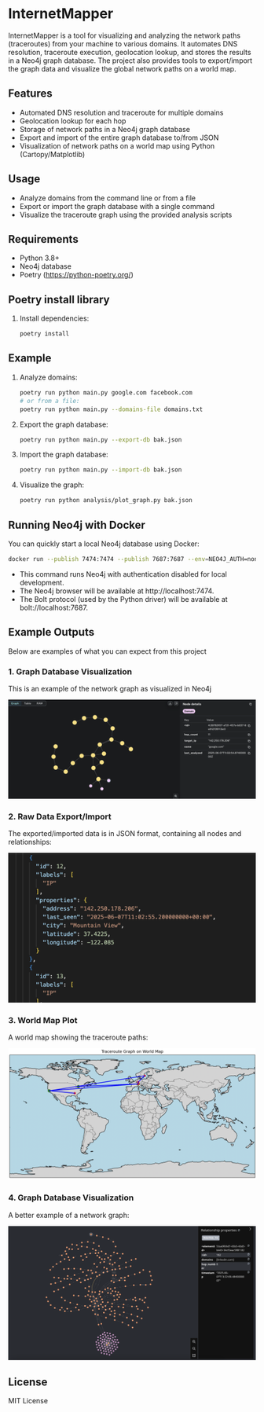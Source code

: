 # InternetMapper

InternetMapper is a tool for visualizing and analyzing the network paths (traceroutes) from your machine to various domains. It automates DNS resolution, traceroute execution, geolocation lookup, and stores the results in a Neo4j graph database. The project also provides tools to export/import the graph data and visualize the global network paths on a world map.

## Features
- Automated DNS resolution and traceroute for multiple domains
- Geolocation lookup for each hop
- Storage of network paths in a Neo4j graph database
- Export and import of the entire graph database to/from JSON
- Visualization of network paths on a world map using Python (Cartopy/Matplotlib)

## Usage
- Analyze domains from the command line or from a file
- Export or import the graph database with a single command
- Visualize the traceroute graph using the provided analysis scripts

## Requirements
- Python 3.8+
- Neo4j database
- Poetry (https://python-poetry.org/)

## Poetry install library

1. Install dependencies:
   ```sh
   poetry install
   ```

## Example
1. Analyze domains:
   ```sh
   poetry run python main.py google.com facebook.com
   # or from a file:
   poetry run python main.py --domains-file domains.txt
   ```
2. Export the graph database:
   ```sh
   poetry run python main.py --export-db bak.json
   ```
3. Import the graph database:
   ```sh
   poetry run python main.py --import-db bak.json
   ```
4. Visualize the graph:
   ```sh
   poetry run python analysis/plot_graph.py bak.json
   ```

## Running Neo4j with Docker

You can quickly start a local Neo4j database using Docker:

```sh
docker run --publish 7474:7474 --publish 7687:7687 --env=NEO4J_AUTH=none neo4j
```

- This command runs Neo4j with authentication disabled for local development.
- The Neo4j browser will be available at http://localhost:7474.
- The Bolt protocol (used by the Python driver) will be available at bolt://localhost:7687.

## Example Outputs

Below are examples of what you can expect from this project

### 1. Graph Database Visualization
This is an example of the network graph as visualized in Neo4j

![Graph in Neo4j](example/graph.png)

### 2. Raw Data Export/Import
The exported/imported data is in JSON format, containing all nodes and relationships:

![Raw Data Example](example/raw_data.png)

### 3. World Map Plot
A world map showing the traceroute paths:

![Traceroute Map](example/map.png)

### 4. Graph Database Visualization 
A better example of a network graph:

![Graph in Neo4j](example/graph1.png)

## License
MIT License